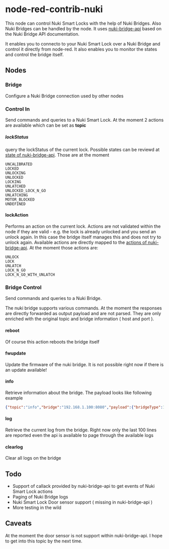 # node-red-contrib-nuki

This node can control Nuki Smart Locks with the help of Nuki Bridges. 
Also Nuki Bridges can be handled by the node. It uses [nuki-bridge-api](https://github.com/Mik13/nuki-bridge-api/) based on the Nuki Bridge API documentation.

It enables you to connecto to your Nuki Smart Lock over a Nuki Bridge and control it directly from node-red. 
It also enables you to monitor the states and control the bridge itself.

## Nodes

### Bridge

Configure a Nuki Bridge connection used by other nodes

### Control In

Send commands and queries to a Nuki Smart Lock. At the moment 2 actions are available which can be set as **topic**

##### lockStatus

query the lockStatus of the current lock. Possible states can be reviewd at [state of nuki-bridge-api](https://github.com/Mik13/nuki-bridge-api/blob/master/lib/lock-state.js#L6). Those are at the moment
```
UNCALIBRATED
LOCKED
UNLOCKING
UNLOCKED
LOCKING
UNLATCHED
UNLOCKED_LOCK_N_GO
UNLATCHING
MOTOR_BLOCKED
UNDEFINED
```

#### lockAction

Performs an action on the current lock. Actions are not validated within the node if they are valid - e.g. the lock is already unlocked and you send an unlock again. In this case the bridge itself manages this and does not try to unlock again. Available actions are directly mapped to the [actions of nuki-bridge-api](https://github.com/Mik13/nuki-bridge-api/blob/master/lib/lock-action.js). At the moment those actions are:
```
UNLOCK
LOCK
UNLATCH
LOCK_N_GO
LOCK_N_GO_WITH_UNLATCH
```

### Bridge Control

Send commands and queries to a Nuki Bridge.

The nuki bridge supports various commands. At the moment the responses are directly forwarded as output payload and are not parsed. They are only enriched with the original topic and bridge information ( host and port ).

#### reboot

Of course this action reboots the bridge itself

#### fwupdate

Update the firmware of the nuki bridge. It is not possible right now if there is an update available!

#### info

Retrieve information about the bridge. The payload looks like following example
```json
{"topic":"info","bridge":"192.168.1.100:8080","payload":{"bridgeType":1,"ids":{"hardwareId":234189529,"serverId":291317518},"versions":{"firmwareVersion":"1.12.6","wifiFirmwareVersion":"1.2.0"},"uptime":75492,"currentTime":"2019-05-09T08:09:20+00:00","serverConnected":true,"scanResults":[]},"_msgid":"e3cab797.caec98"}
```

#### log

Retrieve the current log from the bridge. Right now only the last 100 lines are reported even the api is available to page through the available logs

#### clearlog

Clear all logs on the bridge

## Todo

* Support of callack provided by nuki-bridge-api to get events of Nuki Smart Lock actions
* Paging of Nuki Bridge logs
* Nuki Smart Lock Door sensor support ( missing in nuki-bridge-api )
* More testing in the wild


## Caveats
At the moment the door sensor is not support within nuki-bridge-api. I hope to get into this topic by the next time.